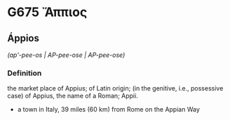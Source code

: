 # G675 Ἄππιος

## Áppios

_(ap'-pee-os | AP-pee-ose | AP-pee-ose)_

### Definition

the market place of Appius; of Latin origin; (in the genitive, i.e., possessive case) of Appius, the name of a Roman; Appii.

- a town in Italy, 39 miles (60 km) from Rome on the Appian Way

